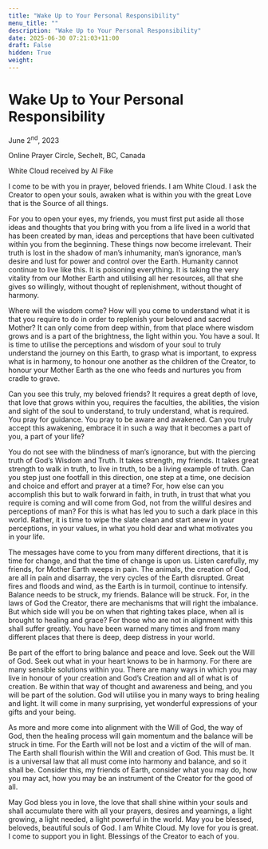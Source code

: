 ```yaml
---
title: "Wake Up to Your Personal Responsibility"
menu_title: ""
description: "Wake Up to Your Personal Responsibility"
date: 2025-06-30 07:21:03+11:00
draft: False
hidden: True
weight:
---
```

# Wake Up to Your Personal Responsibility

June 2<sup>nd</sup>, 2023

Online Prayer Circle, Sechelt, BC, Canada

White Cloud received by Al Fike

I come to be with you in prayer, beloved friends. I am White Cloud. I ask the Creator to open your souls, awaken what is within you with the great Love that is the Source of all things.

For you to open your eyes, my friends, you must first put aside all those ideas and thoughts that you bring with you from a life lived in a world that has been created by man, ideas and perceptions that have been cultivated within you from the beginning. These things now become irrelevant. Their truth is lost in the shadow of man’s inhumanity, man’s ignorance, man’s desire and lust for power and control over the Earth. Humanity cannot continue to live like this. It is poisoning everything. It is taking the very vitality from our Mother Earth and utilising all her resources, all that she gives so willingly, without thought of replenishment, without thought of harmony.

Where will the wisdom come? How will you come to understand what it is that you require to do in order to replenish your beloved and sacred Mother? It can only come from deep within, from that place where wisdom grows and is a part of the brightness, the light within you. You have a soul. It is time to utilise the perceptions and wisdom of your soul to truly understand the journey on this Earth, to grasp what is important, to express what is in harmony, to honour one another as the children of the Creator, to honour your Mother Earth as the one who feeds and nurtures you from cradle to grave.

Can you see this truly, my beloved friends? It requires a great depth of love, that love that grows within you, requires the faculties, the abilities, the vision and sight of the soul to understand, to truly understand, what is required. You pray for guidance. You pray to be aware and awakened. Can you truly accept this awakening, embrace it in such a way that it becomes a part of you, a part of your life?

You do not see with the blindness of man’s ignorance, but with the piercing truth of God’s Wisdom and Truth. It takes strength, my friends. It takes great strength to walk in truth, to live in truth, to be a living example of truth. Can you step just one footfall in this direction, one step at a time, one decision and choice and effort and prayer at a time? For, how else can you accomplish this but to walk forward in faith, in truth, in trust that what you require is coming and will come from God, not from the willful desires and perceptions of man? For this is what has led you to such a dark place in this world. Rather, it is time to wipe the slate clean and start anew in your perceptions, in your values, in what you hold dear and what motivates you in your life.

The messages have come to you from many different directions, that it is time for change, and that the time of change is upon us. Listen carefully, my friends, for Mother Earth weeps in pain. The animals, the creation of God, are all in pain and disarray, the very cycles of the Earth disrupted. Great fires and floods and wind, as the Earth is in turmoil, continue to intensify. Balance needs to be struck, my friends. Balance will be struck. For, in the laws of God the Creator, there are mechanisms that will right the imbalance. But which side will you be on when that righting takes place, when all is brought to healing and grace? For those who are not in alignment with this shall suffer greatly. You have been warned many times and from many different places that there is deep, deep distress in your world.

Be part of the effort to bring balance and peace and love. Seek out the Will of God. Seek out what in your heart knows to be in harmony. For there are many sensible solutions within you. There are many ways in which you may live in honour of your creation and God’s Creation and all of what is of creation. Be within that way of thought and awareness and being, and you will be part of the solution. God will utilise you in many ways to bring healing and light. It will come in many surprising, yet wonderful expressions of your gifts and your being.

As more and more come into alignment with the Will of God, the way of God, then the healing process will gain momentum and the balance will be struck in time. For the Earth will not be lost and a victim of the will of man. The Earth shall flourish within the Will and creation of God. This must be. It is a universal law that all must come into harmony and balance, and so it shall be. Consider this, my friends of Earth, consider what you may do, how you may act, how you may be an instrument of the Creator for the good of all.

May God bless you in love, the love that shall shine within your souls and shall accumulate there with all your prayers, desires and yearnings, a light growing, a light needed, a light powerful in the world. May you be blessed, beloveds, beautiful souls of God. I am White Cloud. My love for you is great. I come to support you in light. Blessings of the Creator to each of you.
